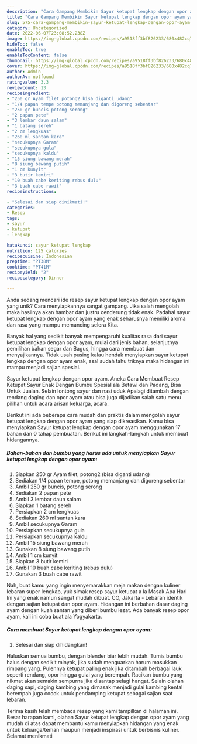 ```yaml
---
description: "Cara Gampang Membikin Sayur ketupat lengkap dengan opor ayam yang Enak"
title: "Cara Gampang Membikin Sayur ketupat lengkap dengan opor ayam yang Enak"
slug: 575-cara-gampang-membikin-sayur-ketupat-lengkap-dengan-opor-ayam-yang-enak
category: Uncategorized
date: 2022-06-07T23:08:52.238Z
image: https://img-global.cpcdn.com/recipes/a9518ff3bf826233/680x482cq70/sayur-ketupat-lengkap-dengan-opor-ayam-foto-resep-utama.jpg
hideToc: false
enableToc: true
enableTocContent: false
thumbnail: https://img-global.cpcdn.com/recipes/a9518ff3bf826233/680x482cq70/sayur-ketupat-lengkap-dengan-opor-ayam-foto-resep-utama.jpg
cover: https://img-global.cpcdn.com/recipes/a9518ff3bf826233/680x482cq70/sayur-ketupat-lengkap-dengan-opor-ayam-foto-resep-utama.jpg
author: Admin
authorAv: notfound
ratingvalue: 3.3
reviewcount: 13
recipeingredient:
- "250 gr Ayam filet potong2 bisa diganti udang"
- "1/4 papan tempe potong memanjang dan digoreng sebentar"
- "250 gr buncis potong serong"
- "2 papan pete"
- "3 lembar daun salam"
- "1 batang sereh"
- "2 cm lengkuas"
- "260 ml santan kara"
- "secukupnya Garam"
- "secukupnya gula"
- "secukupnya kaldu"
- "15 siung bawang merah"
- "8 siung bawang putih"
- "1 cm kunyit"
- "3 butir kemiri"
- "10 buah cabe keriting rebus dulu"
- "3 buah cabe rawit"
recipeinstructions:

- "Selesai dan siap dinikmati!"
categories:
- Resep
tags:
- sayur
- ketupat
- lengkap

katakunci: sayur ketupat lengkap 
nutrition: 125 calories
recipecuisine: Indonesian
preptime: "PT38M"
cooktime: "PT41M"
recipeyield: "2"
recipecategory: Dinner

---
```





Anda sedang mencari ide resep sayur ketupat lengkap dengan opor ayam yang unik? Cara menyiapkannya sangat gampang. Jika salah mengolah maka hasilnya akan hambar dan justru cenderung tidak enak. Padahal sayur ketupat lengkap dengan opor ayam yang enak seharusnya memiliki aroma dan rasa yang mampu memancing selera Kita.





Banyak hal yang sedikit banyak mempengaruhi kualitas rasa dari sayur ketupat lengkap dengan opor ayam, mulai dari jenis bahan, selanjutnya pemilihan bahan segar dan Bagus, hingga cara membuat dan menyajikannya. Tidak usah pusing kalau hendak menyiapkan sayur ketupat lengkap dengan opor ayam enak,      asal sudah tahu triknya maka hidangan ini mampu menjadi sajian spesial.














Sayur ketupat lengkap dengan opor ayam. Aneka Cara Membuat Resep Ketupat Sayur Enak Dengan Bumbu Spesial ala Betawi dan Padang, Bisa Untuk Jualan. Selain lontong sayur dan nasi uduk Apalagi ditambah dengan rendang daging dan opor ayam atau bisa juga dijadikan salah satu menu pilihan untuk acara arisan keluarga, acara.






Berikut ini ada beberapa cara mudah dan praktis dalam mengolah sayur ketupat lengkap dengan opor ayam yang siap dikreasikan. Kamu bisa menyiapkan Sayur ketupat lengkap dengan opor ayam menggunakan 17 bahan dan 0 tahap pembuatan. Berikut ini langkah-langkah untuk membuat hidangannya.

<!--inarticleads1-->

##### Bahan-bahan dan bumbu yang harus ada untuk menyiapkan Sayur ketupat lengkap dengan opor ayam:

1. Siapkan 250 gr Ayam filet, potong2 (bisa diganti udang)
1. Sediakan 1/4 papan tempe, potong memanjang dan digoreng sebentar
1. Ambil 250 gr buncis, potong serong
1. Sediakan 2 papan pete
1. Ambil 3 lembar daun salam
1. Siapkan 1 batang sereh
1. Persiapkan 2 cm lengkuas
1. Sediakan 260 ml santan kara
1. Ambil secukupnya Garam
1. Persiapkan secukupnya gula
1. Persiapkan secukupnya kaldu
1. Ambil 15 siung bawang merah
1. Gunakan 8 siung bawang putih
1. Ambil 1 cm kunyit
1. Siapkan 3 butir kemiri
1. Ambil 10 buah cabe keriting (rebus dulu)
1. Gunakan 3 buah cabe rawit


Nah, buat kamu yang ingin menyemarakkan meja makan dengan kuliner lebaran super lengkap, yuk simak resep sayur ketupat a la Masak Apa Hari Ini yang enak namun sangat mudah dibuat. CO, Jakarta - Lebaran identik dengan sajian ketupat dan opor ayam. Hidangan ini berbahan dasar daging ayam dengan kuah santan yang diberi bumbu lezat. Ada banyak resep opor ayam, kali ini coba buat ala Yogyakarta. 

<!--inarticleads2-->

##### Cara membuat Sayur ketupat lengkap dengan opor ayam:


1. Selesai dan siap dihidangkan!

Haluskan semua bumbu, dengan blender biar lebih mudah. Tumis bumbu halus dengan sedikit minyak, jika sudah menguarkan harum masukkan rimpang yang. Pulennya ketupat paling enak jika ditambah berbagai lauk seperti rendang, opor hingga gulai yang berempah. Racikan bumbu yang nikmat akan semakin sempurna jika disantap selagi hangat. Selain olahan daging sapi, daging kambing yang dimasak menjadi gulai kambing kental berempah juga cocok untuk pendamping ketupat sebagai sajian saat lebaran. 

Terima kasih telah membaca resep yang kami tampilkan di halaman ini. Besar harapan kami, olahan Sayur ketupat lengkap dengan opor ayam yang mudah di atas dapat membantu kamu menyiapkan hidangan yang enak untuk keluarga/teman maupun menjadi inspirasi untuk berbisnis kuliner. Selamat menikmati
